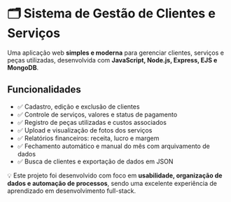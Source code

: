 # 🗂️ Sistema de Gestão de Clientes e Serviços

Uma aplicação web **simples e moderna** para gerenciar clientes, serviços e peças utilizadas, desenvolvida com **JavaScript, Node.js, Express, EJS e MongoDB**.  

## Funcionalidades

- ✅ Cadastro, edição e exclusão de clientes  
- ✅ Controle de serviços, valores e status de pagamento  
- ✅ Registro de peças utilizadas e custos associados  
- ✅ Upload e visualização de fotos dos serviços  
- ✅ Relatórios financeiros: receita, lucro e margem  
- ✅ Fechamento automático e manual do mês com arquivamento de dados  
- ✅ Busca de clientes e exportação de dados em JSON  

💡 Este projeto foi desenvolvido com foco em **usabilidade, organização de dados e automação de processos**, sendo uma excelente experiência de aprendizado em desenvolvimento full-stack.
